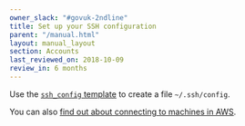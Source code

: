 ```yaml
---
owner_slack: "#govuk-2ndline"
title: Set up your SSH configuration
parent: "/manual.html"
layout: manual_layout
section: Accounts
last_reviewed_on: 2018-10-09
review_in: 6 months
---
```


Use the [`ssh_config` template](https://github.com/alphagov/govuk-puppet/blob/master/development-vm/ssh_config) to create a file `~/.ssh/config`.

You can also [find out about connecting to machines in AWS](howto-ssh-to-machines-in-aws.html).
